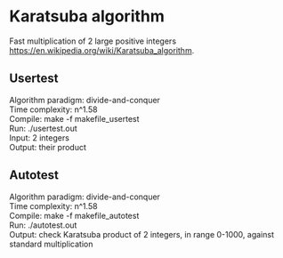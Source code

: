 # Karatsuba algorithm
Fast multiplication of 2 large positive integers https://en.wikipedia.org/wiki/Karatsuba_algorithm.

## Usertest
Algorithm paradigm: divide-and-conquer  
Time complexity: n^1.58  
Compile: make -f makefile_usertest  
Run: ./usertest.out  
Input: 2 integers  
Output: their product

## Autotest
Algorithm paradigm: divide-and-conquer  
Time complexity: n^1.58  
Compile: make -f makefile_autotest  
Run: ./autotest.out  
Output: check Karatsuba product of 2 integers, in range 0-1000, against standard multiplication
